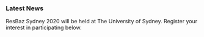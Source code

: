 ### Latest News

ResBaz Sydney 2020 will be held at The University of Sydney. Register your interest in participating below.
